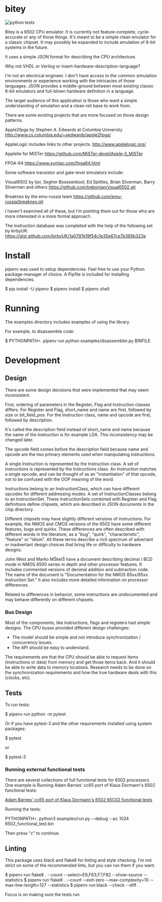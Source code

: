 # bitey #

![python tests](https://github.com/jgerrish/bitey/actions/workflows/python-package.yml/badge.svg)

Bitey is a 6502 CPU emulator.  It is currently not feature-complete,
cycle-accurate or any of those things.  It's meant to be a simple
clean emulator for a classic chipset.  It may possibly be expanded to
include emulation of 8-bit systems in the future.

It uses a simple JSON format for describing the CPU architecture.


Why not VHDL or Verilog or insert-hardware-description-language?

I'm not an electrical engineer.  I don't have access to the common
simulation environments or experience working with the intricacies of
those languages.  JSON provides a middle-ground between most existing
classic 8-bit emulators and full-blown hardware definition in a
language.

The target audience of this application is those who want a simple
understanding of emulation and a clean-ish base to work from.

There are some existing projects that are more focused on those design
patterns.

Apple2fpga by Stephen A. Edwards at Columbia Univeristy
http://www.cs.columbia.edu/~sedwards/apple2fpga/

AppleLogic includes links to other projects.
http://www.applelogic.org/

AppleIIe for MiSTer
https://github.com/MiSTer-devel/Apple-II_MiSTer

FPGA-64
https://www.syntiac.com/fpga64.html


Some software transistor and gate-level simulators include:

Visual6502 by Ijor, Segher Boessenkool, Ed Spittles, Brian Silverman,
Barry Silverman and others
https://github.com/trebonian/visual6502.git

Breaknes by the emu-russia team
https://github.com/emu-russia/breaknes.git


I haven't examined all of these, but I'm pointing them out for those
who are more interested in a more formal approach.

The instruction database was completed with the help of the following set by kirbyUK:
https://gist.github.com/kirbyUK/1a0797e19f54c1e35e67ce7b385b323e


# Install #

pipenv was used to setup dependencies.  Feel free to use your Python
package-manager of choice.  A Pipfile is included for installing
dependencies.


$ pip install -U pipenv
$ pipenv install
$ pipenv shell

# Running #

The examples directory includes examples of using the library.

For example, to disassemble code:

$ PYTHONPATH=. pipenv run python examples/disassembler.py BINFILE


# Development #

## Design ##

There are some design decisions that were implemented that may seem inconsistent.

First, ordering of parameters in the Register, Flag and Instruction
classes differs.  For Register and Flag, short_name and name are
first, followed by size or bit_field_pos.  For the Instruction class,
name and opcode are first, followed by description.

It's called the description field instead of short_name and name
because the name of the instruction is for example LDA.  This
inconsistency may be changed later.

The opcode field comes before the description field because name and
opcode are the two primary elements used when manipulating
instructions.

A single Instruction is represented by the Instruction class.  A set
of instructions is represented by the Instructions class.  An
Instruction matches a single opcode, and can be thought of as an
"instantiation" of that opcode, not to be confused with the OOP
meaning of the word.

Instructions belong to an InstructionClass, which can have different
opcodes for different addressing modes.  A set of InstructionClasses
belong to an InstructionSet.  These InstructionSets combined with
Register and Flag definitions define chipsets, which are described in
JSON documents in the chip directory.

Different chipsets may have slightly different versions of
instructions.  For example, the NMOS and CMOS versions of the 6502
have some different features, bugs and quirks.  These differences are
often described with different words in the literature, as a "bug",
"quirk", "characteristic", "feature" or "idiom".  All these terms
describe a rich spectrum of advertant or inadvertant design choices
that bring life or difficulty to hardware designs.

John West and Marko MŠkelŠ have a document describing decimal / BCD
mode in NMOS 6500 series in depth and other processor features.  It
includes commented versions of decimal addition and subtraction code.
The name of the document is "Documentation for the NMOS 65xx/85xx
Instruction Set."  It also includes more detailed information on
processor differences.

Related to differences in behavior, some instructions are undocumented
and may behave differently on different chipsets.


### Bus Design ###

Most of the components, like instructions, flags and registers had
simple designs.  The CPU buses provided different design challenges:

  * The model should be simple and not introduce synchronization /
    concurrency issues.
  * The API should be easy to understand.

The requirements are that the CPU should be able to request items
(instructions or data) from memory and get those items back.  And it
should be able to write data to memory locations.  Research needs to
be done on the synchronization requirements and how the true hardware
deals with this (clocks, etc).

## Tests ##

To run tests:

$ pipenv run python -m pytest

Or if you have pytest-3 and the other requirements installed using system packages:

$ pytest

or

$ pytest-3


### Running external functional tests ###

There are several collections of full functional tests for 6502
processors.  One example is Running Adam Barnes' cc65 port of Klaus
Dormann's 6502 functional tests:

[Adam Barnes' cc65 port of Klaus Dormann's 6502 65C02 functional tests](https://github.com/amb5l/6502_65C02_functional_tests.git)

Running the tests:

PYTHONPATH=. python3 examples/run.py --debug --pc 1024 6502_functional_test.bin

Then press "c" to continue.



## Linting ##

This package uses black and flake8 for linting and style checking.
I'm not strict on some of the recommended lints, but you can run them
if you want.

$ pipenv run flake8 . --count --select=E9,F63,F7,F82 --show-source --statistics
$ pipenv run flake8 . --count --exit-zero --max-complexity=10 --max-line-length=127 --statistics
$ pipenv run black --check --diff .

Focus is on making sure the tests run.


